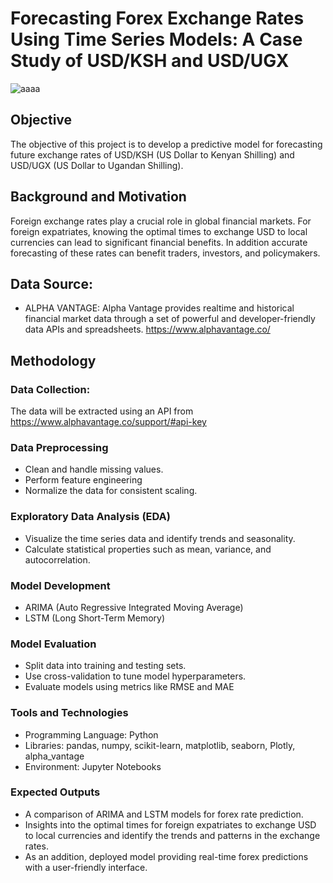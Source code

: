 # Forecasting Forex Exchange Rates Using Time Series Models: A Case Study of USD/KSH and USD/UGX
![aaaa](https://github.com/user-attachments/assets/636b2a1f-8237-4ea7-9d3b-8532399e7fc0)

## Objective

The objective of this project is to develop a predictive model for forecasting future exchange rates of USD/KSH (US Dollar to Kenyan Shilling) and USD/UGX (US Dollar to Ugandan Shilling). 

## Background and Motivation

Foreign exchange rates play a crucial role in global financial markets. For foreign expatriates, knowing the optimal times to exchange USD to local currencies can lead to significant financial benefits. In addition accurate forecasting of these rates can benefit traders, investors, and policymakers.

## Data Source: 
- ALPHA VANTAGE: Alpha Vantage provides realtime and historical financial market data through a set of powerful and developer-friendly data APIs and spreadsheets. https://www.alphavantage.co/

## Methodology

### Data Collection:
The data will be extracted using an API from https://www.alphavantage.co/support/#api-key

### Data Preprocessing
- Clean and handle missing values.
- Perform feature engineering 
- Normalize the data for consistent scaling.
  
### Exploratory Data Analysis (EDA)
- Visualize the time series data and identify trends and seasonality.
- Calculate statistical properties such as mean, variance, and autocorrelation.
  
### Model Development
- ARIMA (Auto Regressive Integrated Moving Average)
- LSTM (Long Short-Term Memory)
  
### Model Evaluation
- Split data into training and testing sets. 
- Use cross-validation to tune model hyperparameters.
- Evaluate models using metrics like RMSE and MAE
  
### Tools and Technologies
- Programming Language: Python
- Libraries: pandas, numpy, scikit-learn, matplotlib, seaborn, Plotly, alpha_vantage
- Environment: Jupyter Notebooks

### Expected Outputs
- A comparison of ARIMA and LSTM models for forex rate prediction.
- Insights into the optimal times for foreign expatriates to exchange USD to local currencies and identify the trends and patterns in the exchange rates.
- As an addition, deployed model providing real-time forex predictions with a user-friendly interface.

